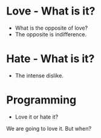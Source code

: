 # Love - What is it?
* What is the opposite of love?
* The opposite is indifference. 

# Hate - What is it?
* The intense dislike.

# Programming
* Love it or hate it?

We are going to love it. But when?
